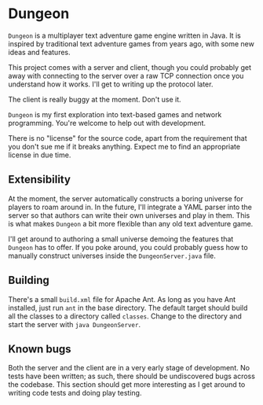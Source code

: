 # Dungeon

`Dungeon` is a multiplayer text adventure game engine written in Java. It
is inspired by traditional text adventure games from years ago, with some
new ideas and features.

This project comes with a server and client, though you could probably get
away with connecting to the server over a raw TCP connection once you 
understand how it works. I'll get to writing up the protocol later.

The client is really buggy at the moment. Don't use it.

`Dungeon` is my first exploration into text-based games and network 
programming. You're welcome to help out with development.

There is no "license" for the source code, apart from the requirement that
you don't sue me if it breaks anything. Expect me to find an appropriate
license in due time.


## Extensibility

At the moment, the server automatically constructs a boring universe for
players to roam around in. In the future, I'll integrate a YAML parser into
the server so that authors can write their own universes and play in them.
This is what makes `Dungeon` a bit more flexible than any old text
adventure game.

I'll get around to authoring a small universe demoing the features that
`Dungeon` has to offer. If you poke around, you could probably guess how to
manually construct universes inside the `DungeonServer.java` file.

## Building

There's a small `build.xml` file for Apache Ant. As long as you have Ant
installed, just run `ant` in the base directory. The default target should
build all the classes to a directory called `classes`. Change to the 
directory and start the server with `java DungeonServer`.

## Known bugs

Both the server and the client are in a very early stage of development.
No tests have been written; as such, there should be undiscovered bugs across
the codebase. This section should get more interesting as I get around to
writing code tests and doing play testing.

